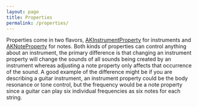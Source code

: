 ```yaml
---
layout: page
title: Properties
permalink: /properties/
---
```


Properties come in two flavors, [AKInstrumentProperty](/docs/Classes/AKInstrumentProperty.html) for instruments and [AKNoteProperty](/docs/Classes/AKNoteProperty.html) for notes. Both kinds of properties can control anything about an instrument, the primary difference is that changing an instrument property will change the sounds of all sounds being created by an instrument whereas adjusting a note property only affects that occurrence of the sound. A good example of the difference might be if you are describing a guitar instrument, an instrument property could be the body resonance or tone control, but the frequency would be a note property since a guitar can play six individual frequencies as six notes for each string.
